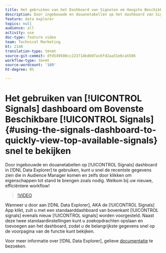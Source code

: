 ```yaml
---
title: Het gebruiken van het Dashboard van Signalen om Hoogste Beschikbare Signalen snel te bekijken
description: Door ingebouwde en douanetabellen op het dashboard van Signals in Data Explorer te gebruiken, kunt u snel de recentste gegevens zien die in Audience Manager komen en zelfs door klikken om eigenschappen tot stand te brengen zoals nodig. Welkom bij uw nieuwe, efficiëntere workflow!
feature: data explorer
topics: null
audience: all
activity: use
doc-type: feature video
team: Technical Marketing
kt: 2140
translation-type: tm+mt
source-git-commit: dfd549508cc223714bdb07ac6fd2aa31e6ca5586
workflow-type: tm+mt
source-wordcount: '169'
ht-degree: 0%

---
```



# Het gebruiken van [!UICONTROL Signals] dashboard om Bovenste Beschikbare [!UICONTROL Signals] {#using-the-signals-dashboard-to-quickly-view-top-available-signals} snel te bekijken

Door ingebouwde en douanetabellen op [!UICONTROL Signals] dashboard in [!DNL Data Explorer] te gebruiken, kunt u snel de recentste gegevens zien die in Audience Manager komen en zelfs door klikken om eigenschappen tot stand te brengen zoals nodig. Welkom bij uw nieuwe, efficiëntere workflow!

>[!VIDEO](https://video.tv.adobe.com/v/25151/?quality=12)

Wanneer u door aan [!DNL Data Explorer], AKA de [!UICONTROL Signals] App klikt, zult u met een standaarddashboard van bovenkant [!UICONTROL signals] evenals nieuw [!UICONTROL signals] worden voorgesteld. Naast deze twee standaardinstellingen kunt u zoekopdrachten opslaan en toevoegen aan het dashboard, zodat u de belangrijkste gegevens snel op de voorpagina van de functie kunt bekijken.

Voor meer informatie over [!DNL Data Explorer], gelieve [documentatie](https://experiencecloud.adobe.com/resources/help/en_US/aam/data-explorer.html) te bezoeken.